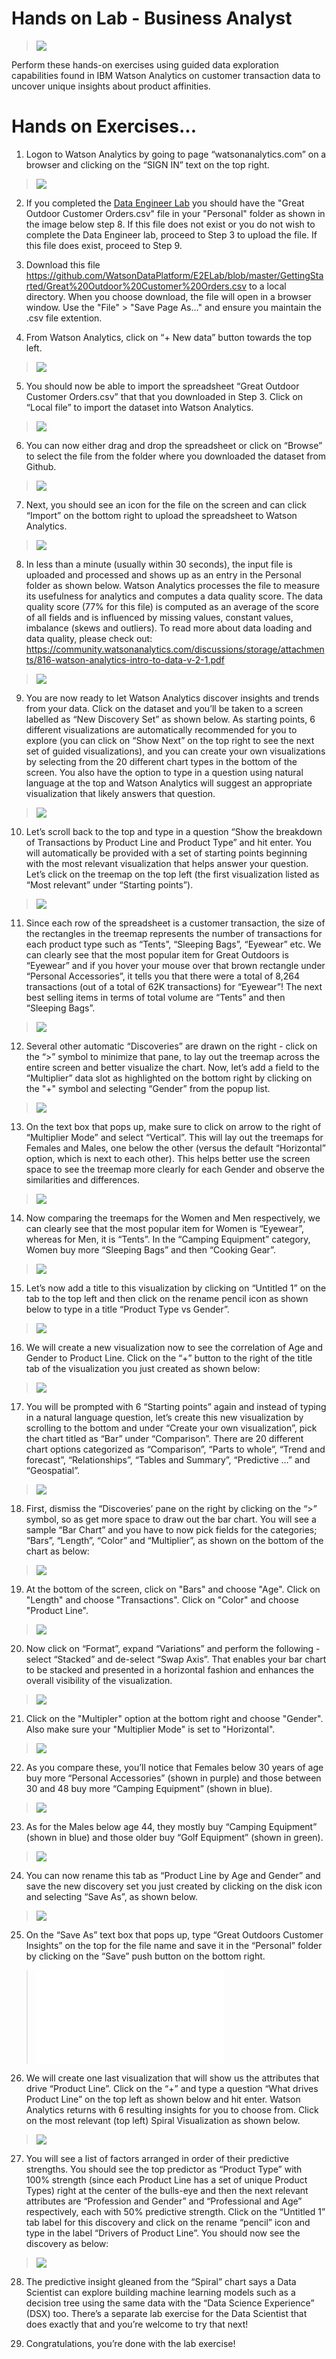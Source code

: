 # Hands on Lab - Business Analyst
> <img src="./media/DataDiscovery.png" />

Perform these hands-on exercises using guided data exploration capabilities found in IBM Watson Analytics on customer transaction data to uncover unique insights about product affinities.
 

# Hands on Exercises...


1.  Logon to Watson Analytics by going to page “watsonanalytics.com” on a browser and clicking on the “SIGN IN” text on the top right. 

 > <img src="./media/WatsonASignon.png" />

2.  If you completed the [Data Engineer Lab](https://github.com/WatsonDataPlatform/E2ELab/tree/master/dataengineer/) you should have the "Great Outdoor Customer Orders.csv" file in your "Personal" folder as shown in the image below step 8. If this file does not exist or you do not wish to complete the Data Engineer lab, proceed to Step 3 to upload the file. If this file does exist, proceed to Step 9. 

3. Download this file <https://github.com/WatsonDataPlatform/E2ELab/blob/master/GettingStarted/Great%20Outdoor%20Customer%20Orders.csv> to a local directory. When you choose download, the file will open in a browser window. Use the "File" > "Save Page As..." and ensure you maintain the .csv file extention.

4. From Watson Analytics, click on “+ New data” button towards the top left. 

 > <img src="./media/image9.png" />

5.  You should now be able to import the spreadsheet “Great Outdoor Customer Orders.csv” that that you downloaded in Step 3. Click on “Local file” to import the dataset into Watson Analytics.
    
 > <img src="./media/image10.png" />

6.  You can now either drag and drop the spreadsheet or click on “Browse” to select the file from the folder where you downloaded the dataset from Github.

 > <img src="./media/image11.png" />

7.  Next, you should see an icon for the file on the screen and can click “Import” on the bottom right to upload the spreadsheet to Watson Analytics.

 > <img src="./media/image12.png" />

8.  In less than a minute (usually within 30 seconds), the input file is uploaded and processed and shows up as an entry in the Personal folder as shown below. Watson Analytics processes the file to measure its usefulness for analytics and computes a data quality score. The data quality score (77% for this file) is computed as an average of the score of all fields and is influenced by missing values, constant values, imbalance (skews and outliers). To read more about data loading and data quality, please check out: <https://community.watsonanalytics.com/discussions/storage/attachments/816-watson-analytics-intro-to-data-v-2-1.pdf>

  > <img src="./media/WatsonAcsv.png" />

9.  You are now ready to let Watson Analytics discover insights and trends from your data. Click on the dataset and you’ll be taken to a screen labelled as “New Discovery Set” as shown below. As starting points, 6 different visualizations are automatically recommended for you to explore (you can click on “Show Next” on the top right to see the next set of guided visualizations), and you can create your own visualizations by selecting from the 20 different chart types in the bottom of the screen. You also have the option to type in a question using natural language at the top and Watson Analytics will suggest an appropriate visualization that likely answers that question. 
 > <img src="./media/image14.png" />

10.  Let’s scroll back to the top and type in a question “Show the breakdown of Transactions by Product Line and Product Type” and hit enter. You will automatically be provided with a set of starting points beginning with the most relevant visualization that helps answer your question. Let’s click on the treemap on the top left (the first visualization listed as “Most relevant” under “Starting points”).

 > <img src="./media/image15.png" />

11.  Since each row of the spreadsheet is a customer transaction, the size of the rectangles in the treemap represents the number of transactions for each product type such as “Tents”, “Sleeping Bags”, “Eyewear” etc. We can clearly see that the most popular item for Great Outdoors is “Eyewear” and if you hover your mouse over that brown rectangle under “Personal Accessories”, it tells you that there were a total of 8,264 transactions (out of a total of 62K transactions) for “Eyewear”! The next best selling items in terms of total volume are “Tents” and then “Sleeping Bags”.

 > <img src="./media/image16.png" />

12. Several other automatic “Discoveries” are drawn on the right - click on the “>” symbol to minimize that pane, to lay out the treemap across the entire screen and better visualize the chart. Now, let’s add a field to the “Multiplier” data slot as highlighted on the bottom right by clicking on the "+" symbol and selecting “Gender” from the popup list.

 > <img src="./media/WatsonAgender.png" />

13. On the text box that pops up, make sure to click on arrow to the right of “Multiplier Mode” and select “Vertical”. This will lay out the treemaps for Females and Males, one below the other (versus the default “Horizontal” option, which is next to each other). This helps better use the screen space to see the treemap more clearly for each Gender and observe the similarities and differences.

 > <img src="./media/image18.png" />

14. Now comparing the treemaps for the Women and Men respectively, we can clearly see that the most popular item for Women is “Eyewear”, whereas for Men, it is “Tents”. In the “Camping Equipment” category, Women buy more “Sleeping Bags” and then “Cooking Gear”.

 > <img src="./media/image19.png" />

15. Let’s now add a title to this visualization by clicking on “Untitled 1” on the tab to the top left and then click on the rename pencil icon as shown below to type in a title “Product Type vs Gender”.

 > <img src="./media/image20.png" />

16. We will create a new visualization now to see the correlation of Age and Gender to Product Line. Click on the “+” button to the right of the title tab of the visualization you just created as shown below:

 > <img src="./media/image21.png" />

17. You will be prompted with 6 “Starting points” again and instead of typing in a natural language question, let’s create this new visualization by scrolling to the bottom and under “Create your own visualization”, pick the chart titled as “Bar” under “Comparison”. There are 20 different chart options categorized as “Comparison”, “Parts to whole”, “Trend and forecast”, “Relationships”, “Tables and Summary”, “Predictive …” and “Geospatial”.

 > <img src="./media/image22.png" />

18. First, dismiss the “Discoveries’ pane on the right by clicking on the “>” symbol, so as get more space to draw out the bar chart. You will see a sample “Bar Chart” and you have to now pick fields for the categories; “Bars”, “Length”, “Color” and “Multiplier”, as shown on the bottom of the chart as below:

 > <img src="./media/image23.png" />

19. At the bottom of the screen, click on "Bars" and choose "Age". Click on "Length" and choose "Transactions". Click on "Color" and choose "Product Line". 

 > <img src="./media/image24.png" />

20. Now click on “Format”, expand “Variations” and perform the following - select “Stacked” and de-select “Swap Axis”. That enables your bar chart to be stacked and presented in a horizontal fashion and enhances the overall visibility of the visualization.

 > <img src="./media/image25.png" />

21. Click on the "Multipler" option at the bottom right and choose "Gender". Also make sure your "Multiplier Mode" is set to "Horizontal".

 > <img src="./media/image26.png" />

22. As you compare these, you’ll notice that Females below 30 years of age buy more “Personal Accessories” (shown in purple) and those between 30 and 48 buy more “Camping Equipment” (shown in blue).

 > <img src="./media/image27.png" />

23. As for the Males below age 44, they mostly buy “Camping Equipment” (shown in blue) and those older buy “Golf Equipment” (shown in green).
 > <img src="./media/image28.png" />

24. You can now rename this tab as “Product Line by Age and Gender” and save the new discovery set you just created by clicking on the disk icon and selecting “Save As”, as shown below.

  > <img src="./media/WatsonAsaveas.png" />

25. On the “Save As” text box that pops up, type “Great Outdoors Customer Insights” on the top for the file name and save it in the “Personal” folder by clicking on the “Save” push button on the bottom right.

 > <embed src="./media/image31.emf" />

26. We will create one last visualization that will show us the attributes that drive “Product Line”. Click on the “+” and type a question “What drives Product Line” on the top left as shown below and hit enter.
    Watson Analytics returns with 6 resulting insights for you to choose from. Click on the most relevant (top left) Spiral Visualization as shown below.
    
 > <img src="./media/image32.png" />

27. You will see a list of factors arranged in order of their predictive strengths. You should see the top predictor as “Product Type” with 100% strength (since each Product Line has a set of unique Product Types) right at the center of the bulls-eye and then the next relevant attributes are “Profession and Gender” and “Professional and Age” respectively, each with 50% predictive strength. Click on the “Untitled 1” tab label for this discovery and click on the rename “pencil” icon and type in the label “Drivers of Product Line”. You should now see the discovery as below:

 > <img src="./media/image33.png" />

28. The predictive insight gleaned from the “Spiral” chart says a Data Scientist can explore building machine learning models such as a decision tree using the same data with the “Data Science Experience” (DSX) too. There’s a separate lab exercise for the Data Scientist that does exactly that and you’re welcome to try that next!

29. Congratulations, you’re done with the lab exercise!
